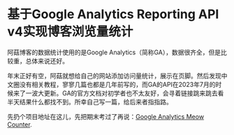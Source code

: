 # 基于Google Analytics Reporting API v4实现博客浏览量统计
阿菇博客的数据统计使用的是Google Analytics（简称GA），数据很齐全，但是比较重，总体来说还好。

年末正好有空，阿菇就想给自己的网站添加访问量统计，展示在页脚。然后发现中文圈没有相关教程，寥寥几篇也都是几年前写的，而GA的API在2023年7月的时候来了一波大更新。GA的官方文档对初学者也不太友好，会寻着链接跳来跳去看半天结果什么都找不到。所幸自己写一篇，给后来者指指路。

先扔个项目地址在这儿，先把期末考过了再说：[Google Analytics Meow Counter](https://github.com/ma5hr00m/google-analytics-meow-counter).